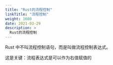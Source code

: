 ```yaml
---
title: "Rust的流程控制"
linkTitle: "流程控制"
weight: 1600
date: 2021-03-29
description: >
  Rust的流程控制
---
```


Rust 中不叫流程控制语句，而是叫做流程控制表达式。

这是关键：流程表达式是可以作为右值赋值的




